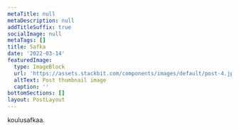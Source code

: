 ```yaml
---
metaTitle: null
metaDescription: null
addTitleSuffix: true
socialImage: null
metaTags: []
title: Safka
date: '2022-03-14'
featuredImage:
  type: ImageBlock
  url: 'https://assets.stackbit.com/components/images/default/post-4.jpeg'
  altText: Post thumbnail image
  caption: ''
bottomSections: []
layout: PostLayout
---
```

koulusafkaa.
